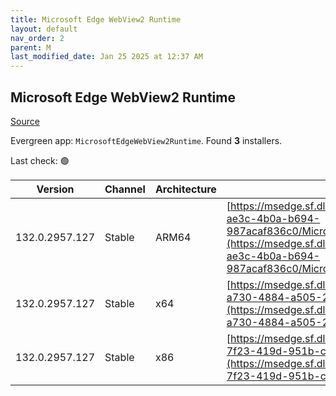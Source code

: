 ```yaml
---
title: Microsoft Edge WebView2 Runtime
layout: default
nav_order: 2
parent: M
last_modified_date: Jan 25 2025 at 12:37 AM
---
```


## Microsoft Edge WebView2 Runtime

[Source](https://developer.microsoft.com/en-us/microsoft-edge/webview2/)

Evergreen app: `MicrosoftEdgeWebView2Runtime`. Found **3** installers.

Last check: 🟢

| Version        | Channel | Architecture | URI                                                                                                                                                                                                                                                                                                                            |
| -------------- | ------- | ------------ | ------------------------------------------------------------------------------------------------------------------------------------------------------------------------------------------------------------------------------------------------------------------------------------------------------------------------------ |
| 132.0.2957.127 | Stable  | ARM64        | [https://msedge.sf.dl.delivery.mp.microsoft.com/filestreamingservice/files/8245e8cc-ae3c-4b0a-b694-987acaf836c0/MicrosoftEdgeWebView2RuntimeInstallerARM64.exe](https://msedge.sf.dl.delivery.mp.microsoft.com/filestreamingservice/files/8245e8cc-ae3c-4b0a-b694-987acaf836c0/MicrosoftEdgeWebView2RuntimeInstallerARM64.exe) |
| 132.0.2957.127 | Stable  | x64          | [https://msedge.sf.dl.delivery.mp.microsoft.com/filestreamingservice/files/db0f10d9-a730-4884-a505-2cadd7fa5f74/MicrosoftEdgeWebView2RuntimeInstallerX64.exe](https://msedge.sf.dl.delivery.mp.microsoft.com/filestreamingservice/files/db0f10d9-a730-4884-a505-2cadd7fa5f74/MicrosoftEdgeWebView2RuntimeInstallerX64.exe)     |
| 132.0.2957.127 | Stable  | x86          | [https://msedge.sf.dl.delivery.mp.microsoft.com/filestreamingservice/files/3f167fcb-7f23-419d-951b-ce9ae3dcaa2d/MicrosoftEdgeWebView2RuntimeInstallerX86.exe](https://msedge.sf.dl.delivery.mp.microsoft.com/filestreamingservice/files/3f167fcb-7f23-419d-951b-ce9ae3dcaa2d/MicrosoftEdgeWebView2RuntimeInstallerX86.exe)     |
